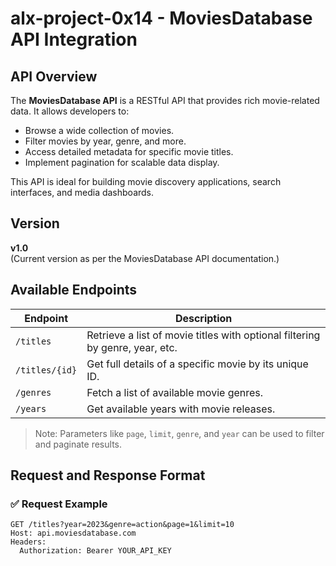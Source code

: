 # alx-project-0x14 - MoviesDatabase API Integration

## API Overview
The **MoviesDatabase API** is a RESTful API that provides rich movie-related data. It allows developers to:
- Browse a wide collection of movies.
- Filter movies by year, genre, and more.
- Access detailed metadata for specific movie titles.
- Implement pagination for scalable data display.

This API is ideal for building movie discovery applications, search interfaces, and media dashboards.

## Version
**v1.0**  
(Current version as per the MoviesDatabase API documentation.)

## Available Endpoints

| Endpoint | Description |
|----------|-------------|
| `/titles` | Retrieve a list of movie titles with optional filtering by genre, year, etc. |
| `/titles/{id}` | Get full details of a specific movie by its unique ID. |
| `/genres` | Fetch a list of available movie genres. |
| `/years` | Get available years with movie releases. |

> Note: Parameters like `page`, `limit`, `genre`, and `year` can be used to filter and paginate results.

## Request and Response Format

### ✅ Request Example

```http
GET /titles?year=2023&genre=action&page=1&limit=10
Host: api.moviesdatabase.com
Headers:
  Authorization: Bearer YOUR_API_KEY
